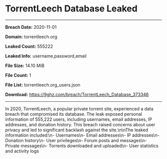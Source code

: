# TorrentLeech Database Leaked

------------
**Breach Date:** 2020-11-01

**Domain:** torrentleech.org

**Leaked Count:** 555222

**Leaked Info:** username,password,email

**File Size:** 14.10 MiB

**File Count:** 1

**File List:** torrentleech.org_users.json

**Download:** https://9ghz.com/breach/TorrentLeech_Database_373346

------------
In 2020, TorrentLeech, a popular private torrent site, experienced a data breach that compromised its database. The leak exposed personal information of 555,222 users, including usernames, email addresses, IP addresses, and donation history. This breach raised concerns about user privacy and led to significant backlash against the site.\\n\\nThe leaked information included:\\n- Usernames\\n- Email addresses\\n- IP addresses\\n- Donation history\\n- User privileges\\n- Forum posts and messages\\n- Private messages\\n- Torrents downloaded and uploaded\\n- User statistics and activity logs
